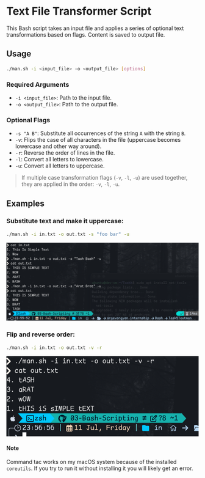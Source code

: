 # Text File Transformer Script

This Bash script takes an input file and applies a series of optional text transformations based on flags. Content is saved to output file.

## Usage

```bash
./man.sh -i <input_file> -o <output_file> [options]
```

### Required Arguments

- `-i <input_file>`: Path to the input file.
- `-o <output_file>`: Path to the output file.

### Optional Flags

- `-s "A B"`: Substitute all occurrences of the string `A` with the string `B`.
- `-v`: Flips the case of all characters in the file (uppercase becomes lowercase and other way around).
- `-r`: Reverse the order of lines in the file.
- `-l`: Convert all letters to lowercase.
- `-u`: Convert all letters to uppercase.

>  If multiple case transformation flags (`-v`, `-l`, `-u`) are used together, they are applied in the order: `-v`, `-l`, `-u`.

## Examples

### Substitute text and make it uppercase:
```bash
./man.sh -i in.txt -o out.txt -s "foo bar" -u
```
![ex1](scr1.png)

### Flip and reverse order:
```bash
./man.sh -i in.txt -o out.txt -v -r
```
![ex2](scr2.png)

#### Note
Command tac works on my macOS system because of the installed `coreutils`. If you try to run it without installing it you will likely get an error.

